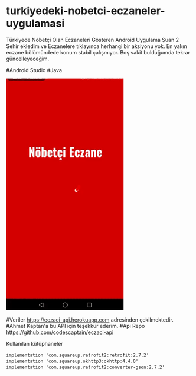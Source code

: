 # turkiyedeki-nobetci-eczaneler-uygulamasi

Türkiyede Nöbetçi Olan Eczaneleri Gösteren Android Uygulama
Şuan 2 Şehir ekledim ve Eczanelere tıklayınca herhangi bir aksiyonu yok.
En yakın eczane bölümündede konum stabil çalışmıyor. Boş vakit bulduğumda tekrar güncelleyeceğim.

#Android Studio
#Java


![](preview.gif)


#Veriler https://eczaci-api.herokuapp.com adresinden çekilmektedir. 
#Ahmet Kaptan'a bu API için teşekkür ederim. 
#Api Repo https://github.com/codescaptain/eczaci-api



Kullanılan kütüphaneler
```
implementation 'com.squareup.retrofit2:retrofit:2.7.2'
implementation 'com.squareup.okhttp3:okhttp:4.4.0'
implementation 'com.squareup.retrofit2:converter-gson:2.7.2'

```
